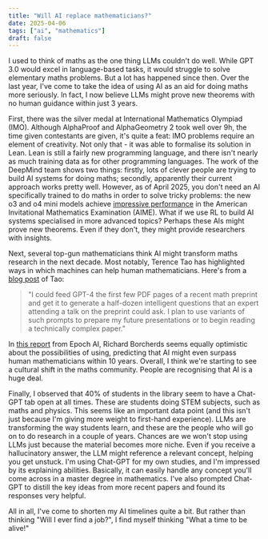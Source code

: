 ```yaml
---
title: "Will AI replace mathematicians?"
date: 2025-04-06
tags: ["ai", "mathematics"]
draft: false
---
```


I used to think of maths as the one thing LLMs couldn't do well. While GPT 3.0 would excel in language-based tasks, it would struggle to solve elementary maths problems. But a lot has happened since then. Over the last year, I've come to take the idea of using AI as an aid for doing maths more seriously. In fact, I now believe LLMs might prove new theorems with no human guidance within just 3 years.

First, there was the silver medal at International Mathematics Olympiad (IMO). Although AlphaProof and AlphaGeometry 2 took well over 9h, the time given contestants are given, it's quite a feat: IMO problems require an element of creativity. Not only that - it was able to formalise its solution in Lean. Lean is still a fairly new programming language, and there isn't nearly as much training data as for other programming languages. The work of the DeepMind team shows two things: firstly, lots of clever people are trying to build AI systems for doing maths; secondly, apparently their current approach works pretty well. However, as of April 2025, you don't need an AI specifically trained to do maths in order to solve tricky problems: the new o3 and o4 mini models achieve [impressive performance](https://openai.com/index/introducing-o3-and-o4-mini) in the American Invitational Mathematics Examination (AIME). What if we use RL to build AI systems specialised in more advanced topics? Perhaps these AIs might prove new theorems. Even if they don't, they might provide researchers with insights.

Next, several top-gun mathematicians think AI might transform maths research in the next decade. Most notably, Terence Tao has highlighted ways in which machines can help human mathematicians. Here's from a [blog post](https://unlocked.microsoft.com/ai-anthology/terence-tao) of Tao:

> "I could feed GPT-4 the first few PDF pages of a recent math preprint and get it to generate a half-dozen intelligent questions that an expert attending a talk on the preprint could ask. I plan to use variants of such prompts to prepare my future presentations or to begin reading a technically complex paper."

In [this report](https://epoch.ai/frontiermath/expert-perspectives) from Epoch AI, Richard Borcherds seems equally optimistic about the possibilities of using, predicting that AI might even surpass human mathematicians within 10 years. Overall, I think we're starting to see a cultural shift in the maths community. People are recognising that AI is a huge deal.

Finally, I observed that 40% of students in the library seem to have a Chat-GPT tab open at all times. These are students doing STEM subjects, such as maths and physics. This seems like an important data point (and this isn't just because I'm giving more weight to first-hand experience). LLMs are transforming the way students learn, and these are the people who will go on to do research in a couple of years. Chances are we won't stop using LLMs just because the material becomes more niche. Even if you receive a hallucinatory answer, the LLM might reference a relevant concept, helping you get unstuck. I'm using Chat-GPT for my own studies, and I'm impressed by its explaining abilities. Basically, it can easily handle any concept you'll come across in a master degree in mathematics. I've also prompted Chat-GPT to distill the key ideas from more recent papers and found its responses very helpful.

All in all, I've come to shorten my AI timelines quite a bit. But rather than thinking "Will I ever find a job?", I find myself thinking "What a time to be alive!"

